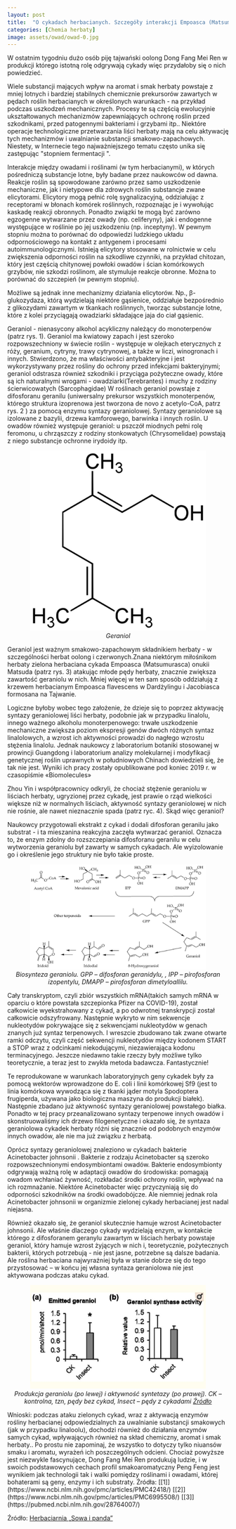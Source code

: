 ```yaml
---
layout: post
title:  "O cykadach herbacianych. Szczegóły interakcji Empoasca (Matsumurasca) onukii Matsuda i innych z liśćmi herbaty."
categories: [Chemia herbaty]
image: assets/owad/owad-0.jpg
---
```


W ostatnim tygodniu dużo osób piję tajwański oolong Dong Fang Mei Ren w produkcji którego istotną rolę odgrywają cykady więc przydałoby się o nich powiedzieć. 

Wiele substancji mających wpływ na aromat i smak herbaty powstaje z mniej lotnych i bardziej stabilnych chemicznie prekursorów zawartych w pędach roślin herbacianych w określonych warunkach - na przykład podczas uszkodzeń mechanicznych. Procesy te są częścią ewolucyjnie ukształtowanych mechanizmów zapewniających ochronę roślin przed szkodnikami, przed patogennymi bakteriami i grzybami itp.. Niektóre operacje technologiczne przetwarzania liści herbaty mają na celu aktywację tych mechanizmów i uwalnianie substancji smakowo-zapachowych. Niestety, w Internecie tego najważniejszego tematu często unika się zastępując "stopniem fermentacji ".

Interakcje między owadami i roślinami (w tym herbacianymi), w których pośredniczą substancje lotne, były badane przez naukowców od dawna. Reakcje roślin są spowodowane zarówno przez samo uszkodzenie mechaniczne, jak i nietypowe dla zdrowych roślin substancje zwane elicytorami. Elicytory mogą pełnić rolę sygnalizacyjną, oddziałując z receptorami w błonach komórek roślinnych, rozpoznając je i wywołując kaskadę reakcji obronnych. Ponadto związki te mogą być zarówno egzogenne wytwarzane przez owady (np. celiferyny), jak i endogenne występujące w roślinie po jej uszkodzeniu (np. inceptyny). W pewnym stopniu można to porównać do odpowiedzi ludzkiego układu odpornościowego na kontakt z antygenem i procesami autoimmunologicznymi. Istnieją elicytory stosowane w rolnictwie w celu zwiększenia odporności roślin na szkodliwe czynniki, na przykład chitozan, który jest częścią chitynowej powłoki owadów i ścian komórkowych grzybów, nie szkodzi roślinom, ale stymuluje reakcje obronne. Można to porównać do szczepień (w pewnym stopniu).

Możliwe są jednak inne mechanizmy działania elicytorów. Np., β-glukozydaza, którą wydzielają niektóre gąsienice, oddziałuje bezpośrednio z glikozydami zawartym w tkankach roślinnych, tworząc substancje lotne, które z kolei przyciągają owadziarki składające jaja do ciał gąsienic.

Geraniol - nienasycony alkohol acykliczny należący do monoterpenów (patrz rys. 1). Geraniol ma kwiatowy zapach i jest szeroko rozpowszechniony w świecie roślin  - występuje w olejkach eterycznych z róży, geranium, cytryny, trawy cytrynowej, a także w liczi, winogronach i innych. Stwierdzono, że ma właściwości antybakteryjne i jest wykorzystywany przez rośliny do ochrony przed infekcjami bakteryjnymi; geraniol odstrasza również szkodniki i przyciąga pożyteczne owady, które są ich naturalnymi wrogami -  owadziarki(Terebrantes) i muchy z rodziny ścierwicowatych (Sarcophagidae) W roślinach geraniol powstaje z difosforanu geranilu (uniwersalny prekursor wszystkich monoterpenów, którego struktura izoprenowa jest tworzona de novo z acetylo-CoA, patrz rys. 2 ) za pomocą enzymu syntazy geraniolowej. Syntazy geraniolowe są izolowane z bazylii, drzewa kamforowego, barwinka i innych roślin. U owadów również występuje geraniol: u pszczół miodnych pełni rolę feromonu, u chrząszczy z rodziny stonkowatych (Chrysomelidae) powstają z niego substancje ochronne irydoidy itp.
<p align="center">
  <img alt="geraniol" src="/assets/owad/owad-1.jpg" width="400">
  <br>
    <em><i>Geraniol </i></em>
</p>
Geraniol jest ważnym smakowo-zapachowym składnikiem herbaty - w szczególności herbat oolong i czerwonych.Znana niektórym miłośnikom herbaty zielona herbaciana cykada Empoasca (Matsumurasca) onukii Matsuda (patrz rys. 3) atakując młode pędy herbaty, znacznie zwiększa zawartość geraniolu w nich. Mniej więcej w ten sam sposób oddziałują z krzewem herbacianym Empoasca flavescens  w Dardżylingu i Jacobiasca formosana na Tajwanie.

Logiczne byłoby wobec tego założenie, że dzieje się to poprzez aktywację syntazy geraniolowej liści herbaty, podobnie jak w przypadku linalolu, innego ważnego alkoholu monoterpenowego: trwałe uszkodzenie mechaniczne zwiększa poziom ekspresji genów dwóch różnych syntaz linalolowych, a wzrost ich aktywności prowadzi do nagłego wzrostu stężenia linalolu. Jednak naukowcy z laboratorium botaniki stosowanej w prowincji Guangdong i laboratorium analizy molekularnej i modyfikacji genetycznej roślin uprawnych w południowych Chinach dowiedzieli się, że tak nie jest. Wyniki ich pracy zostały opublikowane pod koniec 2019 r. w czasopiśmie «Biomolecules»

Zhou Yin i współpracownicy odkryli, że chociaż stężenie geraniolu w liściach herbaty, ugryzionej przez cykadę, jest prawie o rząd wielkości większe niż w normalnych liściach, aktywność syntazy geraniolowej w nich nie rośnie, ale nawet nieznacznie spada (patrz ryc. 4). Skąd więc geraniol?

Naukowcy przygotowali ekstrakt z cykad i dodali difosforan geranilu jako substrat - i ta mieszanina reakcyjna zaczęła wytwarzać geraniol. Oznacza to, że enzym zdolny do rozszczepiania difosforanu geranilu w celu wytworzenia geraniolu był zawarty w samych cykadach. Ale wyizolowanie go i określenie jego struktury nie było takie proste.
<p align="center">
  <img alt="gaba-1" src="/assets/owad/owad-2.jpg" width="400">
  <br>
    <em><i>Biosynteza geraniolu. GPP – difosforan geranidylu, , IPP – pirofosforan izopentylu, DMAPP – pirofosforan dimetyloallilu.</i></em>
</p>
Cały transkryptom, czyli zbiór wszystkich mRNA(takich samych mRNA w oparciu o które powstała szczepionka Pfizer na COVID-19), został całkowicie wyekstrahowany z cykad, a po odwrotnej transkrypcji został całkowicie odszyfrowany. Następnie wykryto w nim sekwencje nukleotydów pokrywające się z sekwencjami nukleotydów w genach znanych już syntaz terpenowych. I wreszcie zbudowano tak zwane otwarte ramki odczytu, czyli część sekwencji nukleotydów między kodonem START a STOP wraz z odcinkami niekodującymi, niezawierająca kodonu terminacyjnego. Jeszcze niedawno takie rzeczy były możliwe tylko teoretycznie, a teraz jest to zwykła metoda badawcza. Fantastycznie!

Te reprodukowane w warunkach laboratoryjnych geny cykadek były za pomocą wektorów wprowadzone do E. coli i linii komórkowej Sf9 (jest to linia komórkowa wywodząca się z tkanki jąder motyla Spodoptera frugiperda, używana jako biologiczna maszyna do produkcji białek). Następnie zbadano już aktywność syntazy geraniolowej powstałego białka. Ponadto w tej pracy przeanalizowano syntazy terpenowe innych owadów i skonstruowaliśmy ich drzewo filogenetyczne i okazało się, że syntaza geraniolowa cykadek herbaty różni się znacznie od podobnych enzymów innych owadów, ale nie ma już związku z herbatą.

Oprócz syntazy geraniolowej znaleziono w cykadach bakterie Acinetobacter johnsonii . Bakterie z rodzaju Acinetobacter są szeroko rozpowszechnionymi endosymbiontami owadów. Bakterie endosymbionty odgrywają ważną rolę w adaptacji owadów do środowiska: pomagają owadom wchłaniać żywność, rozkładać środki ochrony roślin, wpływać na ich rozmnażanie. Niektóre Acinetobacter więc przyczyniają się do odporności szkodników na środki owadobójcze. Ale niemniej jednak rola Acinetobacter johnsonii w organizmie zielonej cykady herbacianej jest nadal niejasna.

Również okazało się, że geraniol skutecznie hamuje wzrost Acinetobacter johnsonii. Ale właśnie dlaczego cykady wydzielają enzym, w kontakcie którego z difosforanem geranylu zawartym w liściach herbaty powstaje geraniol, który hamuje wzrost żyjących w nich i, teoretycznie, pożytecznych bakterii, których potrzebują - nie jest jasne, potrzebne są dalsze badania. Ale roślina herbaciana najwyraźniej była w stanie dobrze się do tego przystosować – w końcu jej własna syntaza geraniolowa nie jest aktywowana podczas ataku cykad.
<p align="center">
  <img alt="owad-3" src="/assets/owad/owad-3.jpg" width="400">
  <br>
    <em><i>Produkcja geraniolu (po lewej) i aktywność syntetazy (po prawej). CK – kontrolna, tzn, pędy bez cykad, Insect – pędy z cykadami <a href='https://www.ncbi.nlm.nih.gov/pmc/articles/PMC6995508/'>Źródło</a></i></em>
</p>
Wnioski: podczas ataku zielonych cykad, wraz z aktywacją enzymów rośliny herbacianej odpowiedzialnych za uwalnianie substancji smakowych (jak w przypadku linaloolu), dochodzi również do działania enzymów samych cykad, wpływających również na skład chemiczny, aromat i smak herbaty.. Po prostu nie zapominaj, że wszystko to dotyczy tylko niuansów smaku i aromatu, wyrażeń ich poszczególnych odcieni. Chociaż powyższe jest niezwykle fascynujące, Dong Fang Mei Ren  produkują ludzie, i w swoich podstawowych cechach profil smakoaromatyczny Peng Feng jest wynikiem jak technologii tak i walki pomiędzy roślinami i owadami, której bohaterami są geny, enzymy i ich substraty.
Źródła:
[[1]](https://www.ncbi.nlm.nih.gov/pmc/articles/PMC42418/)
[[2]](https://www.ncbi.nlm.nih.gov/pmc/articles/PMC6995508/)
[[3]](https://pubmed.ncbi.nlm.nih.gov/28764007/)


Źródło: [Herbaciarnia „Sowa i panda”](https://vk.com/club47905050)
